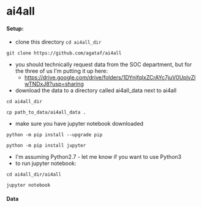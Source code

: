 # ai4all

#### Setup:
- clone this directory 
`cd ai4all_dir`

`git clone https://github.com/agataf/ai4all`
- you should technically request data from the SOC department, but for the three of us I'm putting it up here: 
  * https://drive.google.com/drive/folders/1DYnjfqIxZCrAYc7juV0UplvZlwTNDxJ8?usp=sharing
- download the data to a directory called ai4all_data next to ai4all

`cd ai4all_dir`

`cp path_to_data/ai4all_data .`

- make sure you have jupyter notebook downloaded

`python -m pip install --upgrade pip`

`python -m pip install jupyter`

- I'm assuming Python2.7 - let me know if you want to use Python3
- to run jupyter notebook:

`cd ai4all_dir/ai4all`

`jupyter notebook`

#### Data
